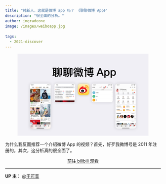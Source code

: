 ```yaml
---
title: "纯新人，这就是微博 app 吗？ 《聊聊微博 App》"
description: "很全面的分析。"
author: imgradeone
image: /images/weiboapp.jpg

tags:
  - 2021-discover
---
```


<figure class="full-bleed" markdown="1">

![](/images/weiboapp.jpg)

</figure>

为什么我反而推荐一个介绍微博 App 的视频？首先，好歹我微博号是 2011 年注册的，其次，这分析真的很全面了。

<div style="text-align: center">
  <p><a rel="nofollow noopener noreferrer" target="_blank" href="https://www.bilibili.com/video/BV1z5411u7sq" class="button">前往 bilibili 观看</a></p>
</div>

---

**UP 主：** [@于可音](https://space.bilibili.com/1604499246)
